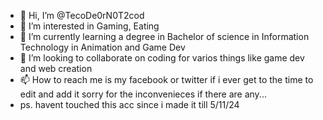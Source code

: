 - 👋 Hi, I’m @TecoDe0rN0T2cod
- 👀 I’m interested in Gaming, Eating 
- 🌱 I’m currently learning a degree in Bachelor of science in Information Technology in Animation and Game Dev
- 💞️ I’m looking to collaborate on coding for varios things like game dev and web creation
- 📫 How to reach me is my facebook or twitter if i ever get to the time to edit and add it sorry for the inconvenieces if there are any...
- ps. havent touched this acc since i made it till  5/11/24

<!---
TecoDe0rN0T2cod/TecoDe0rN0T2cod is a ✨ special ✨ repository because its `README.md` (this file) appears on your GitHub profile.
You can click the Preview link to take a look at your changes.
--->
